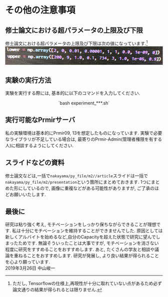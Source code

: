 # その他の注意事項
## 修士論文における超パラメータの上限及び下限
修士論文における超パラメータの上限及び下限は次の値になっています.[^1]
![parameter-bound](image/scale.png)

## 実験の実行方法
実験を実行する際には, 基本的に以下のコマンドを入力してください.
<div style="text-align: center;">
	`bash experiment_***.sh`
</div>

## 実行可能なPrmirサーバ
私の実験環境は基本的にPrmir09, 13を想定したものになっています.
実験で必要なライブラリが不足している場合は, 最寄りのPrmir-Admin(管理者権限を有する人)に相談するようにしてください.

## スライドなどの資料
修士論文などは,一括で`nakayama/py_file/m2//article`スライドは一括で`nakayama/py_file/m2/presentation`という箇所にまとめておきます.
1つにまとめた形にしているので, 画像に重複などがある可能性がありますが, ご了承のほどお願いいたします.

## 最後に
研究は粘り強く考え, モチベーションをしっかり保ちながらできることが理想です.
私は十分にモチベーションを維持することができませんでした.
原因としては新しくアルバイトを始めるなど,自分のCapacityを超えた状態で研究に望んでしまったためです.
無論そういったことは大事ですが, モチベーションを消さない程度に研究をすすめることをおすすめします.
あと, たくさんの学友と相談や議論を重ねることをおすすめします.
研究が発展し, より良い結果が得られることを心より願っています.
<br>
2019年3月26日 中山峻一

[^1]:ただし, Tensorflowの仕様上,再現性が十分に取れていない点があるため必ず論文通りの結果が得られるとは限りません.